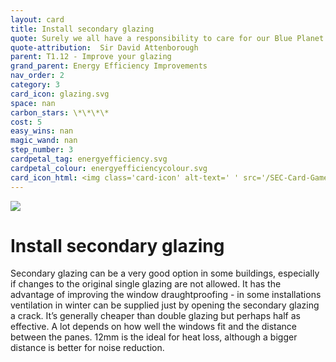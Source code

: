 ```yaml
---
layout: card
title: Install secondary glazing
quote: Surely we all have a responsibility to care for our Blue Planet. The future of humanity and indeed, all life on earth, now depends on us.
quote-attribution:  Sir David Attenborough
parent: T1.12 - Improve your glazing
grand_parent: Energy Efficiency Improvements 
nav_order: 2
category: 3
card_icon: glazing.svg
space: nan
carbon_stars: \*\*\*\*
cost: 5
easy_wins: nan
magic_wand: nan
step_number: 3
cardpetal_tag: energyefficiency.svg
cardpetal_colour: energyefficiencycolour.svg
card_icon_html: <img class='card-icon' alt-text=' ' src='/SEC-Card-Game/graphics/card_icons/glazing.svg'>
---
```


<img class='card-icon' alt-text=' ' src='/SEC-Card-Game/graphics/card_icons/glazing.svg'>
<h1>Install secondary glazing</h1>

<p>Secondary glazing can be a very good option in some buildings, especially if changes to the original single glazing are not allowed. It has the advantage of improving the window draughtproofing - in some installations ventilation in winter can be supplied just by opening the secondary glazing a crack. It’s generally cheaper than double glazing but perhaps half as effective. A lot depends on how well the windows fit and the distance between the panes. 12mm is the ideal for heat loss, although a bigger distance is better for noise reduction. </p> 

